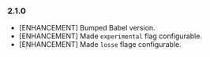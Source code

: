 ### 2.1.0

* [ENHANCEMENT] Bumped Babel version.
* [ENHANCEMENT] Made `experimental` flag configurable.
* [ENHANCEMENT] Made `losse` flage configurable.
